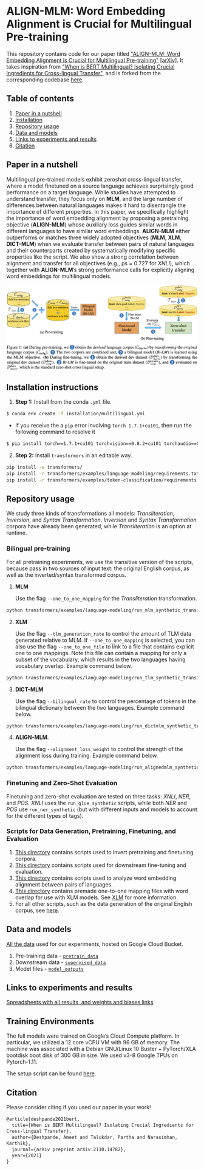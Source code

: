 # ALIGN-MLM: Word Embedding Alignment is Crucial for Multilingual Pre-training

This repository contains code for our paper titled ["ALIGN-MLM: Word Embedding Alignment is Crucial for Multilingual Pre-training"]() [[arXiv]](https://arxiv.org/pdf/2211.08547.pdf). It takes inspiration from ["When is BERT Multilingual? Isolating Crucial Ingredients for Cross-lingual Transfer"](https://arxiv.org/pdf/2110.14782.pdf), and is forked from the corresponding codebase [here](https://github.com/princeton-nlp/MultilingualAnalysis/tree/4c89a60ee7d038c4a94a470c1290e3eefa8a2b56).

## Table of contents
1. [Paper in a nutshell](#nutshell)
1. [Installation](#installation)
1. [Repository usage](#usage)
1. [Data and models](#data)
1. [Links to experiments and results](#wb)
1. [Citation](#citation)

## Paper in a nutshell <a name="nutshell"></a>
Multilingual pre-trained models exhibit zeroshot cross-lingual transfer, where a model finetuned on a source language achieves surprisingly good performance on a target language. While studies have attempted to understand
transfer, they focus only on **MLM**, and the large number of differences between natural languages makes it hard to disentangle the importance of different properties.
In this paper, we specifically highlight the importance of word embedding alignment by proposing a pretraining objective (**ALIGN-MLM**) whose auxiliary loss guides similar words in different languages to have similar word embeddings.
**ALIGN-MLM** either outperforms or matches three widely adopted objectives (**MLM**, **XLM**, **DICT-MLM**) when we evaluate transfer between pairs of natural languages and their counterparts created by systematically modifying specific properties like the script.
We also show a strong correlation between alignment and transfer for all objectives (e.g., ρs = 0.727 for _XNLI_), which together with **ALIGN-MLM**’s strong performance calls for explicitly aligning word embeddings for multilingual models.

<img src="resources/Approach.png">

## Installation instructions <a name="installation"></a>

1.  **Step 1:** Install from the conda `.yml` file.
``` bash
$ conda env create -f installation/multilingual.yml
```
  
* If you receive the a `pip` error involving `torch 1.7.1+cu101`, then run the following command to resolve it

``` bash
$ pip install torch==1.7.1+cu101 torchvision==0.8.2+cu101 torchaudio==0.7.2 -f https://download.pytorch.org/whl/torch_stable.html
```

2. **Step 2:** Install `transformers` in an editable way.
``` bash
pip install -e transformers/
pip install -r transformers/examples/language-modeling/requirements.txt
pip install -r transformers/examples/token-classification/requirements.txt
```

## Repository usage <a name="usage"></a>
We study three kinds of transformations all models: _Transliteration_, _Inversion_, and _Syntax Transformation_. _Inversion_ and _Syntax Transformation_ corpora have already been generated, while _Transliteration_ is an option at runtime.

### Bilingual pre-training
For all pretraining experiments, we use the transitive version of the scripts, because pass in two sources of input text: the original English corpus, as well as the inverted/syntax transformed corpus.

1. **MLM**

    Use the flag `--one_to_one_mapping` for the _Transliteration_ transformation.

``` bash
python transformers/examples/language-modeling/run_mlm_synthetic_transitive.py --warmup_steps 10000 --learning_rate 1e-4 --save_steps -1 --max_seq_length 512 --logging_steps 50 --overwrite_output_dir --model_type roberta --config_name config/en/roberta_8/config.json --tokenizer_name config/en/roberta_8/ --do_train --do_eval --max_steps 500000 --per_device_train_batch_size 16 --per_device_eval_batch_size 16 --train_file <english_train_corpus> --transitive_file <synthetic_train_corpus> --validation_file <validation_corpus> --output_dir <dir_to_store_model> --run_name <name_of_this_run> --one_to_one_mapping --word_modification replace
```

2. **XLM** <a name="xlm"></a>

    Use the flag `--tlm_generation_rate` to control the amount of TLM data generated relative to MLM. If `--one_to_one_mapping` is selected, you can also use the flag `--one_to_one_file` to link to a file that contains explicit one to one mappings. Note this file can contain a mapping for only a subset of the vocabulary, which results in the two languages having vocabulary overlap. Example command below.

``` bash
python transformers/examples/language-modeling/run_tlm_synthetic_transitive.py --warmup_steps 10000 --learning_rate 1e-4 --save_steps -1 --max_seq_length 512 --logging_steps 100 --overwrite_output_dir --model_type roberta --config_name config/en/roberta_8/config_tlm.json --tokenizer_name config/en/roberta_8/ --do_train --do_eval --max_steps 500000 --per_device_train_batch_size 16 --per_device_eval_batch_size 16 --train_file <english_train_corpus> --train_synthetic_file <synthetic_train_corpus> --validation_file <english_validation_corpus> --validation_synthetic_file <synthetic_validation_corpus> --output_dir <dir_to_store_model> --run_name <name_of_this_run> --one_to_one_mapping --word_modification replace --tlm_generation_rate 0.25 --one_to_one_file <one_to_one_file>
```

3. **DICT-MLM**

    Use the flag `--bilingual_rate` to control the percentage of tokens in the bilingual dictionary between the two languages. Example command below.

```bash
python transformers/examples/language-modeling/run_dictmlm_synthetic_transitive.py --warmup_steps 10000 --learning_rate 1e-4 --save_steps -1 --max_seq_length 512 --logging_steps 100 --overwrite_output_dir --model_type roberta --config_name config/en/roberta_8/config_dictmlm.json --tokenizer_name config/en/roberta_8/ --do_train --do_eval --max_steps 500000 --per_device_train_batch_size 16 --per_device_eval_batch_size 16 --train_file <english_train_corpus> --train_synthetic_file <synthetic_train_corpus> --validation_file <english_validation_corpus> --validation_synthetic_file <synthetic_validation_corpus> --output_dir <dir_to_store_model> --run_name <name_of_this_run> --one_to_one_mapping --word_modification replace --bilingual_rate 0.50
```

4. **ALIGN-MLM**.

    Use the flag `--alignment_loss_weight` to control the strength of the alignment loss during training. Example command below.

``` bash
python transformers/examples/language-modeling/run_alignedmlm_synthetic_transitive.py --warmup_steps 10000 --learning_rate 1e-4 --save_steps -1 --max_seq_length 512 --logging_steps 50 --overwrite_output_dir --model_type roberta --config_name config/en/roberta_8/config_alignedmlm.json --tokenizer_name config/en/roberta_8/ --do_train --do_eval --max_steps 500000 --per_device_train_batch_size 16 --per_device_eval_batch_size 16 --train_file <english_train_corpus> --transitive_file <synthetic_train_corpus> --validation_file <validation_corpus> --output_dir <dir_to_store_model> --run_name <name_of_this_run> --one_to_one_mapping --word_modification replace --alignment_loss_weight 10 --bilingual_rate 0.50
```

### Finetuning and Zero-Shot Evaluation
Finetuning and zero-shot evaluation are tested on three tasks: _XNLI_, _NER_, and _POS_. _XNLI_ uses the  `run_glue_synthetic` scripts, while both _NER_ and _POS_ use `run_ner_synthetic` (but with different inputs and models to account for the different types of tags).

### Scripts for Data Generation, Pretraining, Finetuning, and Evaluation
1. [This directory](preprocessing/corpus_inversion/) contains scripts used to invert pretraining and finetuning corpora.
2. [This directory](scripts/alignedmlm_paper_experiments/) contains scripts used for downstream fine-tuning and evaluation.
3. [This directory](analysis/alignedmlm_paper_analysis/) contains scripts used to analyze word embedding alignment between pairs of languages.
4. [This directory](synthetic_language_files/word_based/configuration_files/) contains premade one-to-one mapping files with word overlap for use with XLM models. See [XLM](#XLM) for more information.
5. For all other scripts, such as the data generation of the original English corpus, see [here](https://github.com/princeton-nlp/MultilingualAnalysis/tree/4c89a60ee7d038c4a94a470c1290e3eefa8a2b56).


## Data and models <a name="data"></a>
[All the data](https://console.cloud.google.com/storage/browser/multilingual-1;tab=objects?forceOnBucketsSortingFiltering=false&authuser=1&project=attention-guidance&prefix=&forceOnObjectsSortingFiltering=false) used for our experiments, hosted on Google Cloud Bucket.
1. Pre-training data - [`pretrain_data`](https://console.cloud.google.com/storage/browser/multilingual-1/pretrain_data?authuser=1&project=attention-guidance&pageState=(%22StorageObjectListTable%22:(%22f%22:%22%255B%255D%22))&prefix=&forceOnObjectsSortingFiltering=false)
1. Downstream data - [`supervised_data`](https://console.cloud.google.com/storage/browser/multilingual-1/supervised_data?authuser=1&project=attention-guidance&pageState=(%22StorageObjectListTable%22:(%22f%22:%22%255B%255D%22))&prefix=&forceOnObjectsSortingFiltering=false)
1. Model files - [`model_outputs`](https://console.cloud.google.com/storage/browser/multilingual-1/model_outputs?pageState=(%22StorageObjectListTable%22:(%22f%22:%22%255B%255D%22))&authuser=1&project=attention-guidance&prefix=&forceOnObjectsSortingFiltering=false)

## Links to experiments and results <a name="wb"></a>
[Spreadsheets with all results, and weights and biases links](https://docs.google.com/spreadsheets/d/1lBTfouNM_xNQnOvI4AXnIIaA8EPoHj5R5C5dJOdlzCM/edit?usp=sharing)

## Training Environments
The full models were trained on Google’s Cloud Compute platform. In particular, we utilized a 12 core vCPU VM with 96 GB of memory. The machine was associated with a Debian GNU/Linux 10 Buster + PyTorch/XLA bootdisk boot disk of 300 GB in size. We used v3-8 Google TPUs on Pytorch-1.11.

The setup script can be found [here](scripts/tpu_gcloud_setup.sh).

## Citation <a name="wb"></a>
Please consider citing if you used our paper in your work!

```
@article{deshpande2021bert,
  title={When is BERT Multilingual? Isolating Crucial Ingredients for Cross-lingual Transfer},
  author={Deshpande, Ameet and Talukdar, Partha and Narasimhan, Karthik},
  journal={arXiv preprint arXiv:2110.14782},
  year={2021}
}
```
